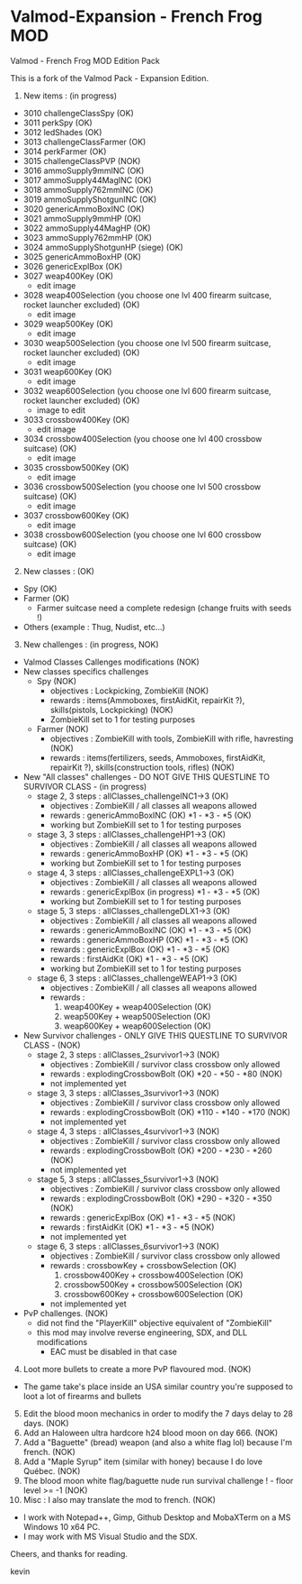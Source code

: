 # Valmod-Expansion - French Frog MOD
Valmod - French Frog MOD Edition Pack

This is a fork of the Valmod Pack - Expansion Edition.

1. New items : (in progress)
 - 3010 challengeClassSpy (OK)
 - 3011 perkSpy (OK)
 - 3012 ledShades (OK)
 - 3013 challengeClassFarmer (OK)
 - 3014 perkFarmer (OK)
 - 3015 challengeClassPVP (NOK)
 - 3016 ammoSupply9mmINC (OK)
 - 3017 ammoSupply44MagINC (OK)
 - 3018 ammoSupply762mmINC (OK)
 - 3019 ammoSupplyShotgunINC (OK)
 - 3020 genericAmmoBoxINC (OK)
 - 3021 ammoSupply9mmHP (OK)
 - 3022 ammoSupply44MagHP (OK)
 - 3023 ammoSupply762mmHP (OK)
 - 3024 ammoSupplyShotgunHP (siege) (OK)
 - 3025 genericAmmoBoxHP (OK)
 - 3026 genericExplBox (OK)
 - 3027 weap400Key (OK)
	- edit image
 - 3028 weap400Selection (you choose one lvl 400  firearm suitcase, rocket launcher excluded) (OK)
	- edit image
 - 3029 weap500Key (OK)
	- edit image
 - 3030 weap500Selection (you choose one lvl 500 firearm suitcase, rocket launcher excluded) (OK)
	- edit image
 - 3031 weap600Key (OK)
	- edit image
 - 3032 weap600Selection (you choose one lvl 600 firearm suitcase, rocket launcher excluded) (OK)
	- image to edit
 - 3033 crossbow400Key (OK)
	- edit image
 - 3034 crossbow400Selection (you choose one lvl 400 crossbow suitcase) (OK)
	- edit image
 - 3035 crossbow500Key (OK)
	- edit image
 - 3036 crossbow500Selection (you choose one lvl 500 crossbow suitcase) (OK)
	- edit image
 - 3037 crossbow600Key (OK)
	- edit image
 - 3038 crossbow600Selection (you choose one lvl 600 crossbow suitcase) (OK)
	- edit image

2. New classes : (OK)
 - Spy (OK)
 - Farmer (OK)
	- Farmer suitcase need a complete redesign (change fruits with seeds !)
 - Others (example : Thug, Nudist, etc...)

3. New challenges : (in progress, NOK)
 - Valmod Classes Callenges modifications (NOK)
 - New classes specifics challenges
	- Spy (NOK)
		- objectives : Lockpicking, ZombieKill (NOK)
		- rewards : items(Ammoboxes, firstAidKit, repairKit ?), skills(pistols, Lockpicking) (NOK)
		- ZombieKill set to 1 for testing purposes
	- Farmer (NOK)
		- objectives : ZombieKill with tools, ZombieKill with rifle, havresting (NOK)
		- rewards : items(fertilizers, seeds, Ammoboxes, firstAidKit, repairKit ?), skills(construction tools, rifles) (NOK)
 - New "All classes" challenges - DO NOT GIVE THIS QUESTLINE TO SURVIVOR CLASS - (in progress)
	- stage 2, 3 steps : allClasses_challengeINC1->3 (OK)
		- objectives : ZombieKill / all classes all weapons allowed 
		- rewards : genericAmmoBoxINC (OK) *1 - *3 - *5 (OK)
		- working but ZombieKill set to 1 for testing purposes
	- stage 3, 3 steps : allClasses_challengeHP1->3 (OK)
		- objectives : ZombieKill / all classes all weapons allowed 
		- rewards : genericAmmoBoxHP (OK) *1 - *3 - *5 (OK)
		- working but ZombieKill set to 1 for testing purposes
	- stage 4, 3 steps : allClasses_challengeEXPL1->3 (OK)
		- objectives : ZombieKill / all classes all weapons allowed 
		- rewards : genericExplBox (in progress) *1 - *3 - *5 (OK)
		- working but ZombieKill set to 1 for testing purposes
	- stage 5, 3 steps : allClasses_challengeDLX1->3 (OK)
		- objectives : ZombieKill / all classes all weapons allowed
		- rewards : genericAmmoBoxINC (OK) *1 - *3 - *5 (OK)
		- rewards : genericAmmoBoxHP (OK) *1 - *3 - *5 (OK)
		- rewards : genericExplBox (OK) *1 - *3 - *5 (OK)
		- rewards : firstAidKit (OK) *1 - *3 - *5 (OK)
		- working but ZombieKill set to 1 for testing purposes
	- stage 6, 3 steps : allClasses_challengeWEAP1->3 (OK)
		- objectives : ZombieKill / all classes all weapons allowed 
		- rewards : 
			1. weap400Key + weap400Selection (OK)
			2. weap500Key + weap500Selection (OK)
			3. weap600Key + weap600Selection (OK)
 - New Survivor challenges - ONLY GIVE THIS QUESTLINE TO SURVIVOR CLASS - (NOK)
	- stage 2, 3 steps : allClasses_2survivor1->3 (NOK)
		- objectives : ZombieKill / survivor class crossbow only allowed 
		- rewards : explodingCrossbowBolt (OK) *20 - *50 - *80 (NOK)
		- not implemented yet
	- stage 3, 3 steps : allClasses_3survivor1->3 (NOK)
		- objectives : ZombieKill / survivor class crossbow only allowed 
		- rewards : explodingCrossbowBolt (OK) *110 - *140 - *170 (NOK)
		- not implemented yet
	- stage 4, 3 steps : allClasses_4survivor1->3 (NOK)
		- objectives : ZombieKill / survivor class crossbow only allowed 
		- rewards : explodingCrossbowBolt (OK) *200 - *230 - *260 (NOK)
		- not implemented yet
	- stage 5, 3 steps : allClasses_5survivor1->3 (NOK)
		- objectives : ZombieKill / survivor class crossbow only allowed 
		- rewards : explodingCrossbowBolt (OK) *290 - *320 - *350 (NOK)
		- rewards : genericExplBox (OK) *1 - *3 - *5 (NOK)
		- rewards : firstAidKit (OK) *1 - *3 - *5 (NOK)
		- not implemented yet
	- stage 6, 3 steps : allClasses_6survivor1->3 (NOK)
		- objectives : ZombieKill / survivor class crossbow only allowed 
		- rewards : crossbowKey + crossbowSelection (OK)
			1. crossbow400Key + crossbow400Selection (OK)
			2. crossbow500Key + crossbow500Selection (OK)
			3. crossbow600Key + crossbow600Selection (OK)
		- not implemented yet
 - PvP challenges. (NOK)
	- did not find the "PlayerKill" objective equivalent of "ZombieKill"
	- this mod may involve reverse engineering, SDX, and DLL modifications
		- EAC must be disabled in that case


4. Loot more bullets to create a more PvP flavoured mod. (NOK)
 - The game take's place inside an USA similar country you're supposed to loot a lot of firearms and bullets

5. Edit the blood moon mechanics in order to modify the 7 days delay to 28 days. (NOK)
6. Add an Haloween ultra hardcore h24 blood moon on day 666. (NOK)
7. Add a "Baguette" (bread) weapon (and also a white flag lol) because I'm french. (NOK)
8. Add a "Maple Syrup" item (similar with honey) because I do love Québec. (NOK)
9. The blood moon white flag/baguette nude run survival challenge ! - floor level >= -1 (NOK)
10. Misc : I also may translate the mod to french. (NOK)

 - I work with Notepad++, Gimp, Github Desktop and MobaXTerm on a MS Windows 10 x64 PC.
 - I may work with MS Visual Studio and the SDX.

Cheers, and thanks for reading.

kevin
